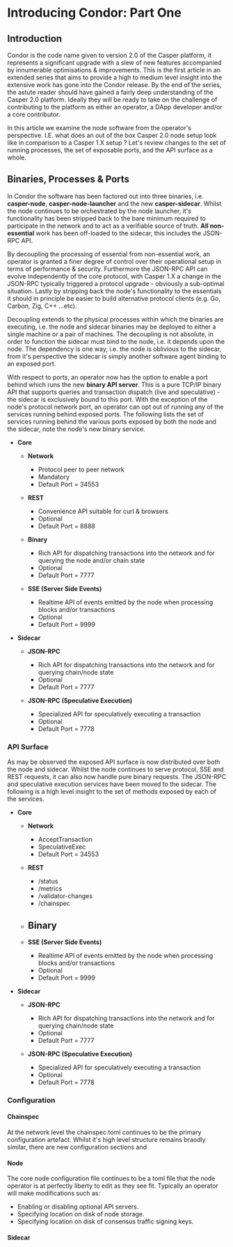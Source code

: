 # Introducing Condor: Part One

## Introduction

Condor is the code name given to version 2.0 of the Casper platform, it represents a significant upgrade with a slew of new features accompanied by innumerable  optimisations & improvements.  This is the first article in an extended series that aims to provide a high to medium level insight into the extensive work has gone into the Condor release.  By the end of the series, the astute reader should have gained a fairly deep understanding of the Casper 2.0 platform.  Ideally they will be ready to take on the challenge of contributing to the platform as either an operator, a DApp developer and/or a core contributor.  

In this article we examine the node software from the operator's perspective.  I.E. what does an out of the box Casper 2.0 node setup look like in comparison to a Casper 1.X setup ?  Let's review changes to the set of running processes, the set of exposable ports, and the API surface as a whole.

## Binaries, Processes & Ports

In Condor the software has been factored out into three binaries, i.e. **casper-node**, **casper-node-launcher** and the new **casper-sidecar**.  Whilst the node  continues to be orchestrated by the node launcher, it's functionality has been stripped back to the bare minimum required to participate in the network and to act as a verifiable source of truth.  **All non-essential** work has been off-loaded to the sidecar, this includes the JSON-RPC API.  

By decoupling the processing of essential from non-essential work, an operator is granted a finer degree of control over their operational setup in terms of performance & security.  Furthermore the JSON-RPC API can evolve independently of the core protocol, with Casper 1.X a change in the JSON-RPC typically triggered a protocol upgrade - obviously a sub-optimal situation.  Lastly by stripping back the node's functionality to the essentials it should in principle be easier to build alternative protocol clients (e.g. Go, Carbon, Zig, C++ ...etc). 

Decoupling extends to the physical processes within which the binaries are executing, i.e. the node and sidecar binaries may be deployed to either a single machine or a pair of machines.  The decoupling is not absolute, in order to function the sidecar must bind to the node, i.e. it depends upon the node.  The dependency is one way, i.e. the node is oblivious to the sidecar, from it's perspective the sidecar is simply another software agent binding to an exposed port.  

With respect to ports, an operator now has the option to enable a port behind which runs the new **binary API server**.  This is a pure TCP/IP binary API that supports queries and transaction dispatch (live and speculative) - the sidecar is exclusively bound to this port.  With the exception of the node's protocol network port, an operator can opt out of running any of the services running behind exposed ports.  The following lists the set of services running behind the various ports exposed by both the node and the sidecar, note the node's new binary service.

- **Core**

    - **Network**
        - Protocol peer to peer network
        - Mandatory
        - Default Port = 34553

    - **REST**
        - Convenience API suitable for curl & browsers
        - Optional
        - Default Port = 8888

    - **Binary**
        - Rich API for dispatching transactions into the network and for querying the node and/or chain state
        - Optional
        - Default Port = 7777

    - **SSE (Server Side Events)**
        - Realtime API of events emitted by the node when processing blocks and/or transactions
        - Optional
        - Default Port = 9999

- **Sidecar**

    - **JSON-RPC**
        - Rich API for dispatching transactions into the network and for querying chain/node state
        - Optional
        - Default Port = 7777

    - **JSON-RPC (Speculative Execution)**
        - Specialized API for speculatively executing a transaction
        - Optional
        - Default Port = 7778

### API Surface

As may be observed the exposed API surface is now distributed over both the node and sidecar.  Whilst the node continues to serve protocol, SSE and REST requests, it can also now handle pure binary requests.  The JSON-RPC and speculative execution services have been moved to the sidecar.  The following is a high level insight to the set of methods exposed by each of the services.

- **Core**

    - **Network**
        - AcceptTransaction
        - SpeculativeExec
        - Default Port = 34553

    - **REST**
        - /status
        - /metrics
        - /validator-changes
        - /chainspec

    - **Binary**
        - 

    - **SSE (Server Side Events)**
        - Realtime API of events emitted by the node when processing blocks and/or transactions
        - Optional
        - Default Port = 9999

- **Sidecar**

    - **JSON-RPC**
        - Rich API for dispatching transactions into the network and for querying chain/node state
        - Optional
        - Default Port = 7777

    - **JSON-RPC (Speculative Execution)**
        - Specialized API for speculatively executing a transaction
        - Optional
        - Default Port = 7778


### Configuration

#### Chainspec

At the network level the chainspec.toml continues to be the primary configuration artefact.  Whilst it's high level structure remains braodly similar, there are new configuration sections and 

#### Node

The core node configuration file continues to be a toml file that the node operator is at perfectly liberty to edit as they see fit.  Typically an operator will make modifications such as:

- Enabling or disabling optional API servers.
- Specifying location on disk of node storage.
- Specifying location on disk of consensus traffic signing keys.

#### Sidecar
